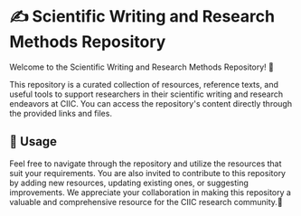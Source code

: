 # ✍️ Scientific Writing and Research Methods Repository

Welcome to the Scientific Writing and Research Methods Repository! 🔬 

This repository is a curated collection of resources, reference texts, and useful tools to support researchers in their scientific writing and research endeavors at CIIC. You can access the repository's content directly through the provided links and files.

## 📝 Usage
Feel free to navigate through the repository and utilize the resources that suit your requirements. You are also invited to contribute to this repository by adding new resources, updating existing ones, or suggesting improvements. We appreciate your collaboration in making this repository a valuable and comprehensive resource for the CIIC research community.🤝
